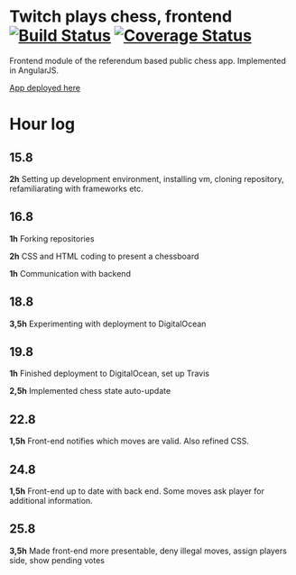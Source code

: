 # Twitch plays chess, frontend [![Build Status](https://travis-ci.org/FeisEater/twitch-plays-chess-frontend.svg?branch=master)](https://travis-ci.org/FeisEater/twitch-plays-chess-frontend) [![Coverage Status](https://coveralls.io/repos/github/FeisEater/twitch-plays-chess-frontend/badge.svg?branch=master)](https://coveralls.io/github/FeisEater/twitch-plays-chess-frontend?branch=master)
Frontend module of the referendum based public chess app. Implemented in AngularJS.

[App deployed here](http://46.101.249.163)

# Hour log

## 15.8

**2h** Setting up development environment, installing vm, cloning repository, refamiliarating with frameworks etc.

## 16.8

**1h** Forking repositories

**2h** CSS and HTML coding to present a chessboard

**1h** Communication with backend

## 18.8

**3,5h** Experimenting with deployment to DigitalOcean

## 19.8

**1h** Finished deployment to DigitalOcean, set up Travis

**2,5h** Implemented chess state auto-update

## 22.8

**1,5h** Front-end notifies which moves are valid. Also refined CSS.

## 24.8

**1,5h** Front-end up to date with back end. Some moves ask player for additional information.

## 25.8

**3,5h** Made front-end more presentable, deny illegal moves, assign players side, show pending votes
